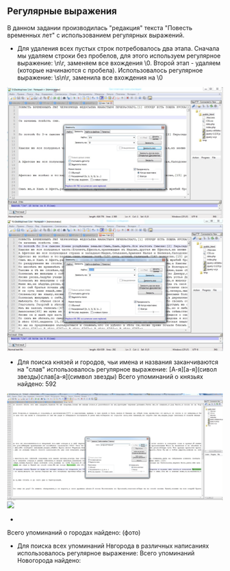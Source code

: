 ## Регулярные выражения ##

В данном задании производилась "редакция" текста "Повесть временных лет" с использованием регулярных выражений.
* Для удаления всех пустых строк потребовалось два этапа. Сначала мы удаляем строки без пробелов, для этого используем регулярное выражение: \n\r, заменяем все вхождения \0. Второй этап - удаляем (которые начинаются с пробела). Использовалось регулярное выражение: \s\n\r, заменила все вхождения на \0

![](https://github.com/snovivi/hw9/blob/master/Снимок%20экрана%202018-05-25%20в%2022.42.01.png)
![](https://github.com/snovivi/hw9/blob/master/Снимок%20экрана%202018-05-25%20в%2022.42.30.png)

* Для поиска князей и городов, чьи имена и названия заканчиваются на "слав" использовалось регулярное выражение: [А-я][a-я](сивол звезды)слав[a-я](символ звезды)
Всего упоминаний о князьях найдено: 592

![](https://github.com/snovivi/hw9/blob/master/Снимок%20экрана%202018-05-25%20в%2022.45.56.png)
![](https://github.com/snovivi/hw9/blob/master/Снимок%20экрана%202018-05-25%20в%2022.48.39.png)

*
Всего упоминаний о городах найдено:
(фото)
* Для поиска всех упоминаний Нвгорода в различных написаниях использовалось регулярное выражение: 
Всего упоминаний Новогорода найдено: 
